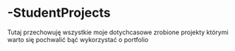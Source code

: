 # -StudentProjects
Tutaj przechowuję wszystkie moje dotychcasowe zrobione projekty którymi warto się pochwalić bąć wykorzystać o portfolio
